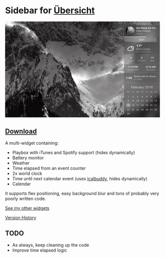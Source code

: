 # Sidebar for [Übersicht](http://tracesof.net/uebersicht/)

![](https://raw.githubusercontent.com/Pe8er/Sidebar.Widget/master/screenshot.png)

## [Download](https://github.com/Pe8er/Sidebar.Widget/blob/master/Sidebar.widget.zip)

A multi-widget containing:
- Playbox with iTunes and Spotify support (hides dynamically)
- Battery monitor
- Weather
- Time elapsed from an event counter
- 2x world clock
- Time until next calendar event (uses [icalbuddy](http://hasseg.org/icalBuddy/), hides dynamically)
- Calendar

It supports flex positioning, easy background blur and tons of probably very poorly written code.

[See my other widgets](https://github.com/Pe8er/Ubersicht-Widgets)

[Version History](https://github.com/Pe8er/Sidebar.Widget/wiki/Version-History)

## TODO

- As always, keep cleaning up the code
- Improve time elapsed logic
